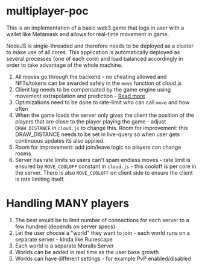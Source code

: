 # multiplayer-poc

This is an implementation of a basic web3 game that logs in user with a wallet like Metamask and allows for real-time movement in game.

NodeJS is single-threaded and therefore needs to be deployed as a cluster to make use of all cores. This application is automatically deployed as several processes (one of each core) and load balanced accordingly in order to take advantage of the whole machine.


1) All moves go through the backend - no cheating allowed and NFTs/tokens can be awarded safely in the `move` function of cloud.js
2) Client lag needs to be compensated by the game engine using movement extrapolation and prediction - [Read more](https://www.gabrielgambetta.com/client-server-game-architecture.html)
3) Optimizations need to be done to rate-limit who can call `move` and how often
4) When the game loads the server only gives the client the position of the players that are close to the player playing the game - adjust `DRAW_DISTANCE` in `cloud.js` to change this. Room for improvement: this DRAW_DISTANCE needs to be set in live-query so when user gets continuous updates its also applied.
5) Room for improvement: add join/leave logic so players can change rooms
6) Server has rate limits so users can't spam endless moves - rate limit is ensured by `MOVE_COOLOFF` constant in `cloud.js` - this cooloff is per core in the server. There is also `MOVE_COOLOFF` on client side to ensure the client is rate limiting itself.



# Handling MANY players
1) The best would be to limit number of connections for each server to a few hundred (depends on server specs)
2) Let the user choose a "world" they want to join - each world runs on a separate server - kinda like Runescape
3) Each world is a separate Moralis Server
4) Worlds can be added in real time as the user base growth 
5) Worlds can have different settings - for example PvP enabled/disabled


